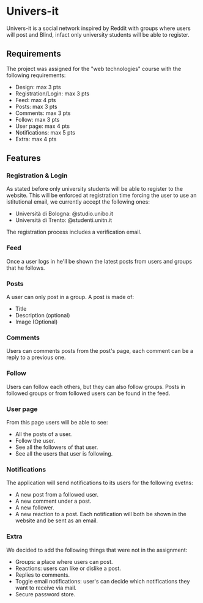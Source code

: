# Univers-it

Univers-it is a social network inspired by Reddit with groups where users will post and Blind, infact only university students will be able to register. 

## Requirements
The project was assigned for the "web technologies" course with the following requirements:
- Design: max 3 pts
- Registration/Login: max 3 pts
- Feed: max 4 pts
- Posts: max 3 pts
- Comments: max 3 pts
- Follow: max 3 pts
- User page: max 4 pts
- Notifications: max 5 pts
- Extra: max 4 pts

## Features

### Registration & Login

As stated before only university students will be able to register to the website. This will be enforced at registration time forcing the user to use an istitutional email, we currently accept the following ones:
- Università di Bologna: @studio.unibo.it
- Università di Trento: @studenti.unitn.it

The registration process includes a verification email.

### Feed

Once a user logs in he'll be shown the latest posts from users and groups that he follows. 

### Posts

A user can only post in a group. A post is made of:
- Title
- Description (optional)
- Image (Optional)

### Comments

Users can comments posts from the post's page, each comment can be a reply to a previous one.

### Follow

Users can follow each others, but they can also follow groups. Posts in followed groups or from followed users can be found in the feed.

### User page

From this page users will be able to see:
- All the posts of a user.
- Follow the user.
- See all the followers of that user.
- See all the users that user is following.

### Notifications

The application will send notifications to its users for the following evetns:
- A new post from a followed user.
- A new comment under a post.
- A new follower.
- A new reaction to a post.
Each notification will both be shown in the website and be sent as an email.

### Extra

We decided to add the following things that were not in the assignment:
- Groups: a place where users can post.
- Reactions: users can like or dislike a post.
- Replies to comments.
- Toggle email notifications: user's can decide which notifications they want to receive via mail.
- Secure password store.